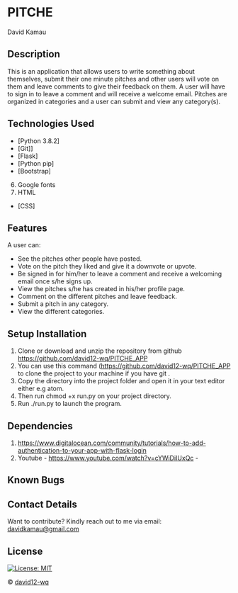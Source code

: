 # PITCHE
David Kamau

## Description
This is an application that allows users to write something about themselves, submit their one minute pitches and other users will vote on them and leave comments to give their feedback on them. A user will have to sign in to leave a comment and will receive a welcome email. Pitches are organized in categories and a user can submit and view any category(s).

## Technologies Used
* [Python 3.8.2]
* [Git]]
* [Flask]
* [Python pip]
* [Bootstrap]
6. Google fonts
7. HTML
* [CSS]

## Features
A user can:
- See the pitches other people have posted.
- Vote on the pitch they liked and give it a downvote or upvote.
- Be signed in for him/her to leave a comment and receive a welcoming email once s/he signs up.
- View the pitches s/he has created in his/her profile page.
- Comment on the different pitches and leave feedback.
- Submit a pitch in any category.
- View the different categories.

## Setup Installation
1. Clone or download and unzip the repository from github https://github.com/david12-wq/PITCHE_APP
2. You can use this command (https://github.com/david12-wq/PITCHE_APP to clone the project to your machine if you have git .
3. Copy the directory into the project folder and open it in your text editor either e.g atom.
4. Then run chmod +x run.py on your project directory.
5. Run ./run.py to launch the program.

## Dependencies
1. https://www.digitalocean.com/community/tutorials/how-to-add-authentication-to-your-app-with-flask-login
2. Youtube - https://www.youtube.com/watch?v=cYWiDiIUxQc -

## Known Bugs





## Contact Details
Want to contribute?
Kindly reach out to me via email: davidkamau@gmail.com

## License
[![License: MIT](https://img.shields.io/badge/License-MIT-yellow.svg)](https://github.com/david12-wq/PITCHE_APP/blob/master/LICENSE)

© [david12-wq](https://github.com/david12-wq/)